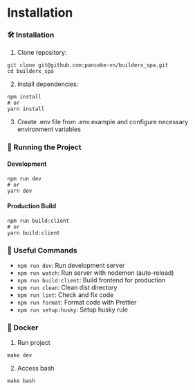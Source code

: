 # Installation

### 🛠️ Installation

1. Clone repository:

```
git clone git@github.com:pancake-vn/builderx_spa.git
cd builderx_spa
```

2. Install dependencies:

```
npm install
# or
yarn install
```

3. Create .env file from .env.example and configure necessary environment variables

### 🚀 Running the Project

#### Development

```
npm run dev
# or
yarn dev
```

#### Production Build

```
npm run build:client
# or
yarn build:client
```

### 📝 Useful Commands

* `npm run dev`: Run development server
* `npm run watch`: Run server with nodemon (auto-reload)
* `npm run build:client`: Build frontend for production
* `npm run clean`: Clean dist directory
* `npm run lint`: Check and fix code
* `npm run format`: Format code with Prettier
* `npm run setup:husky`: Setup husky rule

### 🐳 Docker

1. Run project

```
make dev
```

2. Access bash

```
make bash
```
